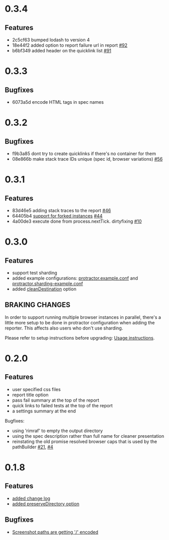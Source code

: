 # 0.3.4

## Features

- 2c5cf63 bumped lodash to version 4
- 18e44f2 added option to report failure url in report [#92](https://github.com/mlison/protractor-jasmine2-screenshot-reporter/pull/92)
- b6bf349 added header on the quicklink list [#91](https://github.com/mlison/protractor-jasmine2-screenshot-reporter/pull/91)

# 0.3.3

## Bugfixes

- 6073a5d encode HTML tags in spec names

# 0.3.2

## Bugfixes

- f9b3a85 dont try to create quicklinks if there's no container for them
- 08e866b make stack trace IDs unique (spec id, browser variations) [#56](https://github.com/mlison/protractor-jasmine2-screenshot-reporter/issues/56)

# 0.3.1

## Features

- 83d46e5 adding stack traces to the report [#46](https://github.com/mlison/protractor-jasmine2-screenshot-reporter/issues/44)
- 64405b4 [support for forked instances](https://github.com/mlison/protractor-jasmine2-screenshot-reporter/blob/master/README.md#forked-browser-instances) [#44](https://github.com/mlison/protractor-jasmine2-screenshot-reporter/issues/44)
- 4a00de3 execute done from process.nextTick. dirtyfixing [#10](https://github.com/mlison/protractor-jasmine2-screenshot-reporter/issues/10)

# 0.3.0

## Features
- support test sharding
- added example configurations: [protractor.example.conf](https://github.com/mlison/protractor-jasmine2-screenshot-reporter/blob/master/docs/protractor.example.conf) and [protractor.sharding-example.conf](https://github.com/mlison/protractor-jasmine2-screenshot-reporter/blob/master/docs/protractor.sharding-example.conf)
- added [cleanDestination](https://github.com/mlison/protractor-jasmine2-screenshot-reporter/blob/master/README.md#clean-destination-directory-optional) option

## BRAKING CHANGES
In order to support running multiple browser instances in parallel, there's a little more setup to be done in protractor configuration when adding the reporter. This affects also users who don't use sharding.

Please refer to setup instructions before upgrading: [Usage instructions](https://github.com/mlison/protractor-jasmine2-screenshot-reporter#usage).

# 0.2.0

## Features
- user specified css files
- report title option
- pass fail summary at the top of the report
- quick links to failed tests at the top of the report
- a settings summary at the end

Bugfixes:
- using 'rimraf' to empty the output directory
- using the spec description rather than full name for cleaner presentation
- reinstating the old promise resolved browser caps that is used by the pathBuilder [#21](https://github.com/mlison/protractor-jasmine2-screenshot-reporter/issues/21), [#4](https://github.com/mlison/protractor-jasmine2-screenshot-reporter/issues/4)

# 0.1.8

## Features

- [added change log](https://github.com/mlison/protractor-jasmine2-screenshot-reporter/commit/c56a9d935180883b0555523c4ab3b61395ae4ff3)
- [added preserveDirectory option](https://github.com/mlison/protractor-jasmine2-screenshot-reporter/pull/19)

## Bugfixes

- [Screenshot paths are getting '/' encoded](https://github.com/mlison/protractor-jasmine2-screenshot-reporter/issues/31)
